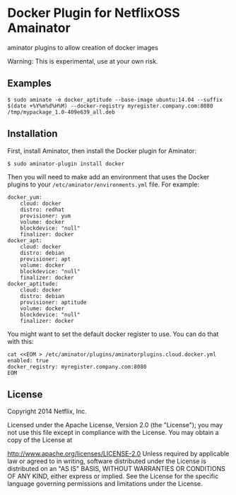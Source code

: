 Docker Plugin for NetflixOSS Amainator
============

aminator plugins to allow creation of docker images

Warning: This is experimental, use at your own risk.

Examples
--------

```
$ sudo aminate -e docker_aptitude --base-image ubuntu:14.04 --suffix $(date +%Y%m%d%H%M) --docker-registry myregister.company.com:8080 /tmp/mypackage_1.0-409e639_all.deb 
```

Installation
------------

First, install Aminator, then install the Docker plugin for Aminator:

```
$ sudo aminator-plugin install docker
```

Then you will need to make add an environment that uses the Docker plugins to your `/etc/aminator/environments.yml` file. For example:

```
docker_yum:
    cloud: docker
    distro: redhat
    provisioner: yum
    volume: docker
    blockdevice: "null"
    finalizer: docker
docker_apt:
    cloud: docker
    distro: debian
    provisioner: apt
    volume: docker
    blockdevice: "null"
    finalizer: docker
docker_aptitude:
    cloud: docker
    distro: debian
    provisioner: aptitude
    volume: docker
    blockdevice: "null"
    finalizer: docker
```

You might want to set the default docker register to use.  You can do that with this:
```
cat <<EOM > /etc/aminator/plugins/aminatorplugins.cloud.docker.yml 
enabled: true
docker_registry: myregister.company.com:8080
EOM
```

License
-------

Copyright 2014 Netflix, Inc.

Licensed under the Apache License, Version 2.0 (the "License"); you may
not use this file except in compliance with the License. You may obtain
a copy of the License at

http://www.apache.org/licenses/LICENSE-2.0 Unless required by applicable
law or agreed to in writing, software distributed under the License is
distributed on an "AS IS" BASIS, WITHOUT WARRANTIES OR CONDITIONS OF ANY
KIND, either express or implied. See the License for the specific
language governing permissions and limitations under the License.

